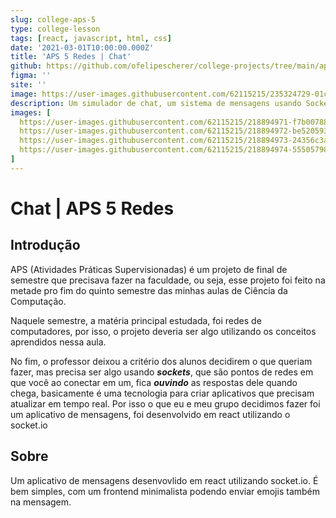 ```yaml
---
slug: college-aps-5
type: college-lesson
tags: [react, javascript, html, css]
date: '2021-03-01T10:00:00.000Z'
title: 'APS 5 Redes | Chat'
github: https://github.com/ofelipescherer/college-projects/tree/main/aps/aps-05-redes-e-computadores
figma: ''
site: ''
image: https://user-images.githubusercontent.com/62115215/235324729-01c5c966-3f11-4d93-8a4d-0ad4d53b87ca.png
description: Um simulador de chat, um sistema de mensagens usando Socket.io
images: [
  https://user-images.githubusercontent.com/62115215/218894971-f7b00788-defe-4276-8f1f-02bc74faa5de.png,
  https://user-images.githubusercontent.com/62115215/218894972-be520593-0a74-4303-bc22-c30c92321459.png,
  https://user-images.githubusercontent.com/62115215/218894973-24356c3a-0f85-415c-baef-6799d190d090.png,
  https://user-images.githubusercontent.com/62115215/218894974-55505798-d2e7-40d5-bbef-b8d69461367e.png
]
---
```


# Chat | APS 5 Redes

## Introdução

APS (Atividades Práticas Supervisionadas) é um projeto de final de semestre que precisava fazer na faculdade, ou seja, esse projeto foi feito na metade pro fim do quinto semestre das minhas aulas de Ciência da Computação.

Naquele semestre, a matéria principal estudada, foi redes de computadores, por isso, o projeto deveria ser algo utilizando os conceitos aprendidos nessa aula.

No fim, o professor deixou a critério dos alunos decidirem o que queriam fazer, mas precisa ser algo usando ***sockets***, que são pontos de redes em que você ao conectar em um, fica ***ouvindo*** as respostas dele quando chega, basicamente é uma tecnologia para criar aplicativos que precisam atualizar em tempo real. Por isso o que eu e meu grupo decidimos fazer foi um aplicativo de mensagens, foi desenvolvido em react utilizando o socket.io

## Sobre

Um aplicativo de mensagens desenvovlido em react utilizando socket.io. É bem simples, com um frontend minimalista podendo enviar emojis também na mensagem.


